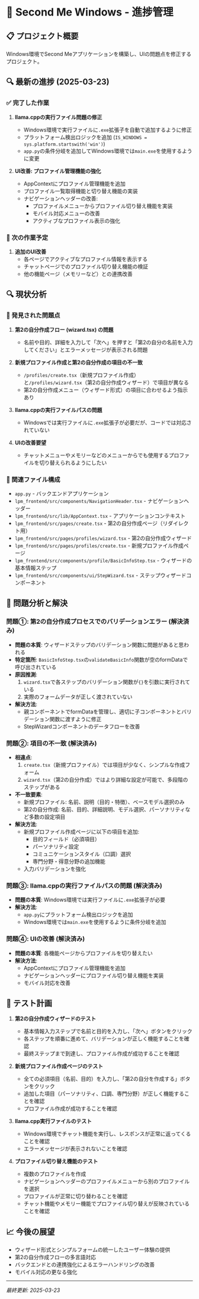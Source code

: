 # 🚀 Second Me Windows - 進捗管理

## 📋 プロジェクト概要
Windows環境でSecond Meアプリケーションを構築し、UIの問題点を修正するプロジェクト。

## 🔍 最新の進捗 (2025-03-23)

### ✅ 完了した作業
1. **llama.cppの実行ファイル問題の修正**
   - Windows環境で実行ファイルに`.exe`拡張子を自動で追加するように修正
   - プラットフォーム検出ロジックを追加 (`IS_WINDOWS = sys.platform.startswith('win')`)
   - `app.py`の条件分岐を追加してWindows環境では`main.exe`を使用するように変更

2. **UI改善: プロファイル管理機能の強化**
   - AppContextにプロファイル管理機能を追加
   - プロファイル一覧取得機能と切り替え機能の実装
   - ナビゲーションヘッダーの改善:
     - プロファイルメニューからプロファイル切り替え機能を実装
     - モバイル対応メニューの改善
     - アクティブなプロファイル表示の強化

### 🚧 次の作業予定
1. **追加のUI改善**
   - 各ページでアクティブなプロファイル情報を表示する
   - チャットページでのプロファイル切り替え機能の検証
   - 他の機能ページ（メモリーなど）との連携改善

## 🔍 現状分析

### 🔎 発見された問題点
1. **第2の自分作成フロー (wizard.tsx) の問題**
   - 名前や目的、詳細を入力して「次へ」を押すと「第2の自分の名前を入力してください」とエラーメッセージが表示される問題

2. **新規プロファイル作成と第2の自分作成の項目の不一致**
   - `/profiles/create.tsx`（新規プロファイル作成）と`/profiles/wizard.tsx`（第2の自分作成ウィザード）で項目が異なる
   - 第2の自分作成メニュー（ウィザード形式）の項目に合わせるよう指示あり

3. **llama.cppの実行ファイルパスの問題**
   - Windowsでは実行ファイルに`.exe`拡張子が必要だが、コードでは対応されていない

4. **UIの改善要望**
   - チャットメニューやメモリーなどのメニューからでも使用するプロファイルを切り替えられるようにしたい

### 📂 関連ファイル構成
- `app.py` - バックエンドアプリケーション
- `lpm_frontend/src/components/NavigationHeader.tsx` - ナビゲーションヘッダー
- `lpm_frontend/src/lib/AppContext.tsx` - アプリケーションコンテキスト
- `lpm_frontend/src/pages/create.tsx` - 第2の自分作成ページ（リダイレクト用）
- `lpm_frontend/src/pages/profiles/wizard.tsx` - 第2の自分作成ウィザード
- `lpm_frontend/src/pages/profiles/create.tsx` - 新規プロファイル作成ページ
- `lpm_frontend/src/components/profile/BasicInfoStep.tsx` - ウィザードの基本情報ステップ
- `lpm_frontend/src/components/ui/StepWizard.tsx` - ステップウィザードコンポーネント

## 📝 問題分析と解決

### 問題①: 第2の自分作成プロセスでのバリデーションエラー (解決済み)
- **問題の本質**: ウィザードステップのバリデーション関数に問題があると思われる
- **特定箇所**: `BasicInfoStep.tsx`の`validateBasicInfo`関数が空のformDataで呼び出されている
- **原因推測**: 
  1. `wizard.tsx`で各ステップのバリデーション関数が`{}`を引数に実行されている
  2. 実際のフォームデータが正しく渡されていない
- **解決方法**:
  - 親コンポーネントでformDataを管理し、適切に子コンポーネントとバリデーション関数に渡すように修正
  - StepWizardコンポーネントのデータフローを改善

### 問題②: 項目の不一致 (解決済み)
- **相違点**:
  1. `create.tsx`（新規プロファイル）では項目が少なく、シンプルな作成フォーム
  2. `wizard.tsx`（第2の自分作成）ではより詳細な設定が可能で、多段階のステップがある
- **不一致要素**:
  - 新規プロファイル: 名前、説明（目的・特徴）、ベースモデル選択のみ
  - 第2の自分作成: 名前、目的、詳細説明、モデル選択、パーソナリティなど多数の設定項目
- **解決方法**:
  - 新規プロファイル作成ページに以下の項目を追加:
    - 目的フィールド（必須項目）
    - パーソナリティ設定
    - コミュニケーションスタイル（口調）選択
    - 専門分野・得意分野の追加機能
  - 入力バリデーションを強化

### 問題③: llama.cppの実行ファイルパスの問題 (解決済み)
- **問題の本質**: Windows環境では実行ファイルに`.exe`拡張子が必要
- **解決方法**:
  - `app.py`にプラットフォーム検出ロジックを追加
  - Windows環境では`main.exe`を使用するように条件分岐を追加

### 問題④: UIの改善 (解決済み)
- **問題の本質**: 各機能ページからプロファイルを切り替えたい
- **解決方法**:
  - AppContextにプロファイル管理機能を追加
  - ナビゲーションヘッダーにプロファイル切り替え機能を実装
  - モバイル対応を改善

## 🧪 テスト計画
1. **第2の自分作成ウィザードのテスト**
   - 基本情報入力ステップで名前と目的を入力し、「次へ」ボタンをクリック
   - 各ステップを順番に進めて、バリデーションが正しく機能することを確認
   - 最終ステップまで到達し、プロファイル作成が成功することを確認

2. **新規プロファイル作成ページのテスト**
   - 全ての必須項目（名前、目的）を入力し、「第2の自分を作成する」ボタンをクリック
   - 追加した項目（パーソナリティ、口調、専門分野）が正しく機能することを確認
   - プロファイル作成が成功することを確認

3. **llama.cpp実行ファイルのテスト**
   - Windows環境でチャット機能を実行し、レスポンスが正常に返ってくることを確認
   - エラーメッセージが表示されないことを確認

4. **プロファイル切り替え機能のテスト**
   - 複数のプロファイルを作成
   - ナビゲーションヘッダーのプロファイルメニューから別のプロファイルを選択
   - プロファイルが正常に切り替わることを確認
   - チャット機能やメモリー機能でプロファイル切り替えが反映されていることを確認

## 📈 今後の展望
- ウィザード形式とシンプルフォームの統一したユーザー体験の提供
- 第2の自分作成フローの多言語対応
- バックエンドとの連携強化によるエラーハンドリングの改善
- モバイル対応の更なる強化

---
*最終更新: 2025-03-23*
